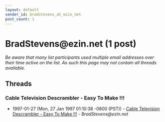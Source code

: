 ```yaml
---
layout: default
sender_id: bradstevens_at_ezin_net
post_count: 1
---
```


# BradStevens<span>@</span>ezin.net (1 post)

_Be aware that many list participants used multiple email addresses over their time active on the list. As such this page may not contain all threads available._

## Threads

### Cable Television Descrambler - Easy To Make  !!!
+ 1997-01-27 (Mon, 27 Jan 1997 01:10:38 -0800 (PST)) - [Cable Television Descrambler - Easy To Make  !!!](/archive/1997/01/101c649f56018f2dadef45237ac41f181f83c724b1b6864a2a3d86ed5e9d07f9) - _BradStevens@ezin.net_

